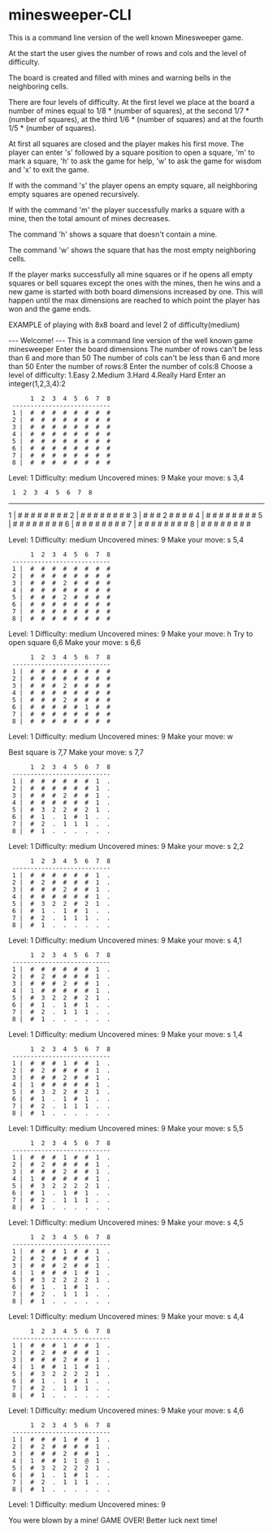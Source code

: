 # minesweeper-CLI

This is a command line version of the well known Minesweeper game. 

At the start the user gives the number of rows and cols and the level of difficulty.

The board is created and filled with mines and warning bells in the neighboring cells. 

There are four levels of difficulty. At the first level we place at the board a number of mines equal to 1/8 * (number of squares), at the second 
1/7 * (number of squares), at the third 1/6 * (number of squares) and at the fourth 1/5 * (number of squares). 

At first all squares are closed and the player makes his first move. The player can enter 's' followed by a square position to open a square, 'm' to mark a square, 'h' to ask the game for help, 'w' to ask the game for wisdom and 'x' to exit the game. 

If with the command 's' the player opens an empty square, all neighboring empty squares are opened recursively.

If with the command 'm' the player successfully marks a square with a mine, then the total amount of mines decreases.

The command 'h' shows a square that doesn't contain a mine.

The command 'w' shows the square that has the most empty neighboring cells.

If the player marks successfully all mine squares or if he opens all empty squares or bell squares except the ones with the mines, then he wins and a new game is started with both board dimensions increased by one. This will happen until the max dimensions are reached to which point the player has won and the game ends. 

EXAMPLE of playing with 8x8 board and level 2 of difficulty(medium)

--- Welcome! ---
This is a command line version of the well known game minesweeper
Enter the board dimensions
The number of rows can't be less than 6
and more than 50
The number of cols can't be less than 6
and more than 50
Enter the number of rows:8
Enter the number of cols:8
Choose a level of difficulty:
1.Easy
2.Medium
3.Hard
4.Really Hard
Enter an integer(1,2,3,4):2

          1  2  3  4  5  6  7  8
     ---------------------------
     1 |  #  #  #  #  #  #  #  #
     2 |  #  #  #  #  #  #  #  #
     3 |  #  #  #  #  #  #  #  #
     4 |  #  #  #  #  #  #  #  #
     5 |  #  #  #  #  #  #  #  #
     6 |  #  #  #  #  #  #  #  #
     7 |  #  #  #  #  #  #  #  #
     8 |  #  #  #  #  #  #  #  #

Level: 1
Difficulty: medium
Uncovered mines: 9
Make your move: s 3,4

     1  2  3  4  5  6  7  8
---------------------------
1 |  #  #  #  #  #  #  #  #
2 |  #  #  #  #  #  #  #  #
3 |  #  #  #  2  #  #  #  #
4 |  #  #  #  #  #  #  #  #
5 |  #  #  #  #  #  #  #  #
6 |  #  #  #  #  #  #  #  #
7 |  #  #  #  #  #  #  #  #
8 |  #  #  #  #  #  #  #  #

Level: 1
Difficulty: medium
Uncovered mines: 9
Make your move: s 5,4

          1  2  3  4  5  6  7  8
     ---------------------------
     1 |  #  #  #  #  #  #  #  #
     2 |  #  #  #  #  #  #  #  #
     3 |  #  #  #  2  #  #  #  #
     4 |  #  #  #  #  #  #  #  #
     5 |  #  #  #  2  #  #  #  #
     6 |  #  #  #  #  #  #  #  #
     7 |  #  #  #  #  #  #  #  #
     8 |  #  #  #  #  #  #  #  #

Level: 1
Difficulty: medium
Uncovered mines: 9
Make your move: h
Try to open square 6,6 
Make your move: s 6,6

          1  2  3  4  5  6  7  8
     ---------------------------
     1 |  #  #  #  #  #  #  #  #
     2 |  #  #  #  #  #  #  #  #
     3 |  #  #  #  2  #  #  #  #
     4 |  #  #  #  #  #  #  #  #
     5 |  #  #  #  2  #  #  #  #
     6 |  #  #  #  #  #  1  #  #
     7 |  #  #  #  #  #  #  #  #
     8 |  #  #  #  #  #  #  #  #

Level: 1
Difficulty: medium
Uncovered mines: 9
Make your move: w

Best square is 7,7
Make your move: s 7,7

          1  2  3  4  5  6  7  8
     ---------------------------
     1 |  #  #  #  #  #  #  1  .
     2 |  #  #  #  #  #  #  1  .
     3 |  #  #  #  2  #  #  1  .
     4 |  #  #  #  #  #  #  1  .
     5 |  #  3  2  2  #  2  1  .
     6 |  #  1  .  1  #  1  .  .
     7 |  #  2  .  1  1  1  .  .
     8 |  #  1  .  .  .  .  .  .

Level: 1
Difficulty: medium
Uncovered mines: 9
Make your move: s 2,2

          1  2  3  4  5  6  7  8
     ---------------------------
     1 |  #  #  #  #  #  #  1  .
     2 |  #  2  #  #  #  #  1  .
     3 |  #  #  #  2  #  #  1  .
     4 |  #  #  #  #  #  #  1  .
     5 |  #  3  2  2  #  2  1  .
     6 |  #  1  .  1  #  1  .  .
     7 |  #  2  .  1  1  1  .  .
     8 |  #  1  .  .  .  .  .  .

Level: 1
Difficulty: medium
Uncovered mines: 9
Make your move: s 4,1

          1  2  3  4  5  6  7  8
     ---------------------------
     1 |  #  #  #  #  #  #  1  .
     2 |  #  2  #  #  #  #  1  .
     3 |  #  #  #  2  #  #  1  .
     4 |  1  #  #  #  #  #  1  .
     5 |  #  3  2  2  #  2  1  .
     6 |  #  1  .  1  #  1  .  .
     7 |  #  2  .  1  1  1  .  .
     8 |  #  1  .  .  .  .  .  .

Level: 1
Difficulty: medium
Uncovered mines: 9
Make your move: s 1,4

          1  2  3  4  5  6  7  8
     ---------------------------
     1 |  #  #  #  1  #  #  1  .
     2 |  #  2  #  #  #  #  1  .
     3 |  #  #  #  2  #  #  1  .
     4 |  1  #  #  #  #  #  1  .
     5 |  #  3  2  2  #  2  1  .
     6 |  #  1  .  1  #  1  .  .
     7 |  #  2  .  1  1  1  .  .
     8 |  #  1  .  .  .  .  .  .

Level: 1
Difficulty: medium
Uncovered mines: 9
Make your move: s 5,5

          1  2  3  4  5  6  7  8
     ---------------------------
     1 |  #  #  #  1  #  #  1  .
     2 |  #  2  #  #  #  #  1  .
     3 |  #  #  #  2  #  #  1  .
     4 |  1  #  #  #  #  #  1  .
     5 |  #  3  2  2  2  2  1  .
     6 |  #  1  .  1  #  1  .  .
     7 |  #  2  .  1  1  1  .  .
     8 |  #  1  .  .  .  .  .  .

Level: 1
Difficulty: medium
Uncovered mines: 9
Make your move: s 4,5

          1  2  3  4  5  6  7  8
     ---------------------------
     1 |  #  #  #  1  #  #  1  .
     2 |  #  2  #  #  #  #  1  .
     3 |  #  #  #  2  #  #  1  .
     4 |  1  #  #  #  1  #  1  .
     5 |  #  3  2  2  2  2  1  .
     6 |  #  1  .  1  #  1  .  .
     7 |  #  2  .  1  1  1  .  .
     8 |  #  1  .  .  .  .  .  .

Level: 1
Difficulty: medium
Uncovered mines: 9
Make your move: s 4,4

          1  2  3  4  5  6  7  8
     ---------------------------
     1 |  #  #  #  1  #  #  1  .
     2 |  #  2  #  #  #  #  1  .
     3 |  #  #  #  2  #  #  1  .
     4 |  1  #  #  1  1  #  1  .
     5 |  #  3  2  2  2  2  1  .
     6 |  #  1  .  1  #  1  .  .
     7 |  #  2  .  1  1  1  .  .
     8 |  #  1  .  .  .  .  .  .

Level: 1
Difficulty: medium
Uncovered mines: 9
Make your move: s 4,6

          1  2  3  4  5  6  7  8
     ---------------------------
     1 |  #  #  #  1  #  #  1  .
     2 |  #  2  #  #  #  #  1  .
     3 |  #  #  #  2  #  #  1  .
     4 |  1  #  #  1  1  @  1  .
     5 |  #  3  2  2  2  2  1  .
     6 |  #  1  .  1  #  1  .  .
     7 |  #  2  .  1  1  1  .  .
     8 |  #  1  .  .  .  .  .  .

Level: 1
Difficulty: medium
Uncovered mines: 9

You were blown by a mine!
GAME OVER!
Better luck next time!
